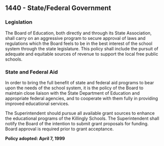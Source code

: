 ## 1440 - State/Federal Government

### Legislation

The Board of Education, both directly and through its State Association, shall carry on an aggressive program to secure approval of laws and regulations which the Board feels to be in the best interest of the school system through the state legislature. This policy shall include the pursuit of adequate and equitable sources of revenue to support the local free public schools.

### State and Federal Aid

In order to bring the full benefit of state and federal aid programs to bear upon the needs of the school system, it is the policy of the Board to maintain close liaison with the State Department of Education and appropriate federal agencies, and to cooperate with them fully in providing improved educational services.

The Superintendent should pursue all available grant sources to enhance the educational programs of the Killingly Schools.  The Superintendent shall notify the Board of the intention to submit grant proposals for funding.  Board approval is required prior to grant acceptance.

**Policy adopted:  April 7, 1999**